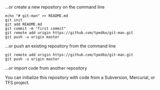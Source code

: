 …or create a new repository on the command line

```
echo "# git-man" >> README.md
git init
git add README.md
git commit -m "first commit"
git remote add origin https://github.com/tpedko/git-man.git
git push -u origin master
```

…or push an existing repository from the command line

```
git remote add origin https://github.com/tpedko/git-man.git
git push -u origin master
```

…or import code from another repository

You can initialize this repository with code from a Subversion, Mercurial, or TFS project.
